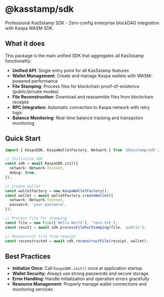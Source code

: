 # @kasstamp/sdk

Professional KasSstamp SDK - Zero-config enterprise blockDAG integration with Kaspa WASM SDK.

## What it does

This package is the main unified SDK that aggregates all KasSstamp functionality:

- **Unified API**: Single entry point for all KasSstamp features
- **Wallet Management**: Create and manage Kaspa wallets with WASM-powered performance
- **File Stamping**: Process files for blockchain proof-of-existence (public/private modes)
- **File Reconstruction**: Download and reassemble files from blockchain receipts
- **RPC Integration**: Automatic connection to Kaspa network with retry logic
- **Balance Monitoring**: Real-time balance tracking and transaction monitoring

## Quick Start

```typescript
import { KaspaSDK, KaspaWalletFactory, Network } from '@kasstamp/sdk';

// Initialize SDK
const sdk = await KaspaSDK.init({
  network: Network.Testnet,
  debug: true,
});

// Create wallet
const walletFactory = new KaspaWalletFactory();
const wallet = await walletFactory.createWallet({
  network: Network.Testnet,
  password: 'your-password',
});

// Process file for stamping
const file = new File(['Hello World'], 'test.txt');
const result = await sdk.processFileForStamping(file, 'public');

// Reconstruct file from receipt
const reconstructed = await sdk.reconstructFile(receipt, wallet);
```

## Best Practices

- **Initialize Once**: Call `KaspaSDK.init()` once at application startup
- **Wallet Security**: Always use strong passwords and secure storage
- **Error Handling**: Handle initialization and operation errors gracefully
- **Resource Management**: Properly manage wallet connections and monitoring services
